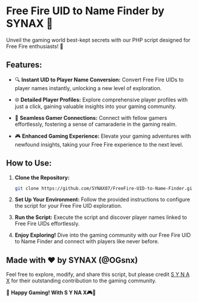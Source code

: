 # Free Fire UID to Name Finder by SYNAX 🚀

Unveil the gaming world best-kept secrets with our PHP script designed for Free Fire enthusiasts! 🌟

## Features:
- 🔍 **Instant UID to Player Name Conversion:**
  Convert Free Fire UIDs to player names instantly, unlocking a new level of exploration.

- 🌐 **Detailed Player Profiles:**
  Explore comprehensive player profiles with just a click, gaining valuable insights into your gaming community.

- 🤝 **Seamless Gamer Connections:**
  Connect with fellow gamers effortlessly, fostering a sense of camaraderie in the gaming realm.

- 🎮 **Enhanced Gaming Experience:**
  Elevate your gaming adventures with newfound insights, taking your Free Fire experience to the next level.

## How to Use:
1. **Clone the Repository:**
   ```bash
   git clone https://github.com/SYNAX07/FreeFire-UID-to-Name-Finder.git
   ```

2. **Set Up Your Environment:**
   Follow the provided instructions to configure the script for your Free Fire UID exploration.

3. **Run the Script:**
   Execute the script and discover player names linked to Free Fire UIDs effortlessly.

4. **Enjoy Exploring!**
   Dive into the gaming community with our Free Fire UID to Name Finder and connect with players like never before.

## Made with ❤️ by SYNAX (@OGsnx)

Feel free to explore, modify, and share this script, but please credit [S Y N A X](https://t.me/OGsnx) for their outstanding contribution to the gaming community.

🌟 **Happy Gaming! With S Y NA X🎮🚀**
